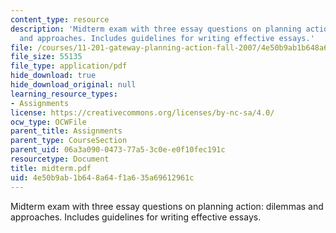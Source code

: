 ```yaml
---
content_type: resource
description: 'Midterm exam with three essay questions on planning action: dilemmas
  and approaches. Includes guidelines for writing effective essays.'
file: /courses/11-201-gateway-planning-action-fall-2007/4e50b9ab1b648a64f1a635a69612961c_midterm.pdf
file_size: 55135
file_type: application/pdf
hide_download: true
hide_download_original: null
learning_resource_types:
- Assignments
license: https://creativecommons.org/licenses/by-nc-sa/4.0/
ocw_type: OCWFile
parent_title: Assignments
parent_type: CourseSection
parent_uid: 06a3a090-0473-77a5-3c0e-e0f10fec191c
resourcetype: Document
title: midterm.pdf
uid: 4e50b9ab-1b64-8a64-f1a6-35a69612961c
---
```

Midterm exam with three essay questions on planning action: dilemmas and approaches. Includes guidelines for writing effective essays.